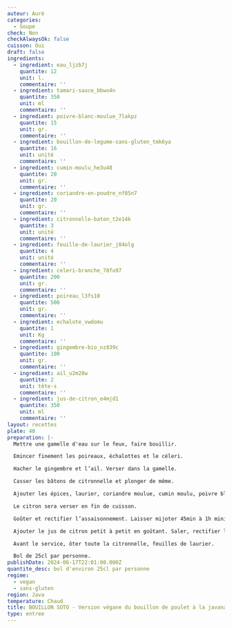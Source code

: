 ```yaml
---
auteur: Auré
categories:
  - Soupe
check: Non
checkAlwaysOk: false
cuisson: Oui
draft: false
ingredients:
  - ingredient: eau_ljzb7j
    quantite: 12
    unit: l.
    commentaire: ''
  - ingredient: tamari-sauce_bbwo4n
    quantite: 350
    unit: ml
    commentaire: ''
  - ingredient: poivre-blanc-moulue_7lakpz
    quantite: 15
    unit: gr.
    commentaire: ''
  - ingredient: bouillon-de-legume-sans-gluten_tmk6ya
    quantite: 16
    unit: unité
    commentaire: ''
  - ingredient: cumin-moulu_he3u48
    quantite: 20
    unit: gr.
    commentaire: ''
  - ingredient: coriandre-en-poudre_nf05n7
    quantite: 20
    unit: gr.
    commentaire: ''
  - ingredient: citronnelle-baton_t2e14k
    quantite: 3
    unit: unité
    commentaire: ''
  - ingredient: feuille-de-laurier_j84olg
    quantite: 4
    unit: unité
    commentaire: ''
  - ingredient: celeri-branche_78fo97
    quantite: 200
    unit: gr.
    commentaire: ''
  - ingredient: poireau_l3fs10
    quantite: 500
    unit: gr.
    commentaire: ''
  - ingredient: echalote_vwdomu
    quantite: 1
    unit: Kg
    commentaire: ''
  - ingredient: gingembre-bio_nz839c
    quantite: 100
    unit: gr.
    commentaire: ''
  - ingredient: ail_u2m28w
    quantite: 2
    unit: tête·s
    commentaire: ''
  - ingredient: jus-de-citron_e4mjd1
    quantite: 350
    unit: ml
    commentaire: ''
layout: recettes
plate: 40
preparation: |-
  Mettre une gamelle d'eau sur le feux, faire bouillir.

  Emincer finement les poireaux, échalottes et le céleri.

  Hacher le gingembre et l’ail. Verser dans la gamelle.

  Casser les bâtons de citronnelle et plonger de même.

  Ajouter les épices, laurier, coriandre moulue, cumin moulu, poivre blanc, sel ainsi que la sauce tamari.

  Le citron sera verser en fin de cuisson.

  Goûter et rectifier l’assaisonnement. Laisser mijoter 45min à 1h minimum.

  Ajouter le jus de citron petit à petit en goûtant. Saler, rectifier l’assaisonnement.

  Avant le service, ôter toute la citronnelle, feuilles de laurier.

  Bol de 25cl par personne.
publishDate: 2024-06-17T22:01:00.000Z
quantite_desc: bol d'environ 25cl par personne
regime:
  - vegan
  - sans-gluten
region: Java
temperature: Chaud
title: BOUILLON SOTO - Version végane du bouillon de poulet à la javanaise
type: entree
---
```

